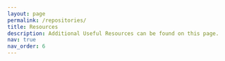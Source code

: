 ```yaml
---
layout: page
permalink: /repositories/
title: Resources
description: Additional Useful Resources can be found on this page.
nav: true
nav_order: 6
---
```

